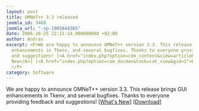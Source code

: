 ```yaml
---
layout: post
title: OMNeT++ 3.3 released
joomla_id: 3488
joomla_url: "-sp-1905844365"
date: 2006-10-25 22:11:14.000000000 +02:00
author: Andras
excerpt: <P>We are happy to announce OMNeT++ version 3.3. This release brings GUI
  enhancements in Tkenv, and several bugfixes. Thanks to everyone providing feedback
  and suggestions! [<A href="index.php?option=com_content&view=article&id=3441">What's
  New</A>] [<A href="index.php?option=com_docman&task=cat_view&gid=1">Download</A>]
  </P>
category: Software
---
```

<P>We are happy to announce OMNeT++ version 3.3. This release brings GUI enhancements in Tkenv, and several bugfixes. Thanks to everyone providing feedback and suggestions! [<A href="index.php?option=com_content&view=article&id=3441">What's New</A>] [<A href="index.php?option=com_docman&task=cat_view&gid=1">Download</A>] </P>
